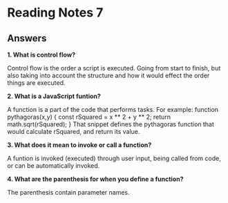 # Reading Notes 7

## Answers

**1. What is control flow?**

Control flow is the order a script is executed. Going from start to finish, but also taking into account the structure and how it would effect the order things are executed.

**2. What is a JavaScript funtion?**

A function is a part of the code that performs tasks. 
For example:
function pythagoras(x,y) {
    const rSquared = x ** 2 + y ** 2;
    return math.sqrt(rSquared);
}
That snippet defines the pythagoras function that would calculate rSquared, and return its value.

**3. What does it mean to invoke or call a function?**

A funtion is invoked (executed) through user input, being called from code, or can be automatically invoked. 

**4. What are the parenthesis for when you define a function?**

The parenthesis contain parameter names.